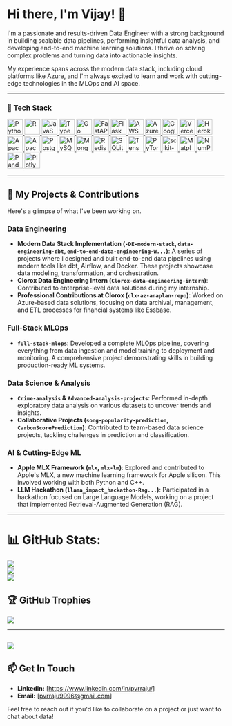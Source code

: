 # Hi there, I'm Vijay! 👋

I'm a passionate and results-driven Data Engineer with a strong background in building scalable data pipelines, performing insightful data analysis, and developing end-to-end machine learning solutions. I thrive on solving complex problems and turning data into actionable insights.

My experience spans across the modern data stack, including cloud platforms like Azure, and I'm always excited to learn and work with cutting-edge technologies in the MLOps and AI space.

---

### 🧰 Tech Stack

<p align="left">

<!-- Languages -->
<a href="https://www.python.org/" target="_blank" rel="noreferrer">
  <img src="https://cdn.simpleicons.org/python/3670A0" width="36" height="36" alt="Python" />
</a>
<a href="https://www.r-project.org/" target="_blank" rel="noreferrer">
  <img src="https://cdn.simpleicons.org/r/276DC3" width="36" height="36" alt="R" />
</a>
<a href="https://developer.mozilla.org/en-US/docs/Web/JavaScript" target="_blank" rel="noreferrer">
  <img src="https://cdn.simpleicons.org/javascript/F7DF1E" width="36" height="36" alt="JavaScript" />
</a>
<a href="https://www.typescriptlang.org/" target="_blank" rel="noreferrer">
  <img src="https://cdn.simpleicons.org/typescript/007ACC" width="36" height="36" alt="TypeScript" />
</a>
<a href="https://go.dev/" target="_blank" rel="noreferrer">
  <img src="https://cdn.simpleicons.org/go/00ADD8" width="36" height="36" alt="Go" />
</a>

<!-- Web & APIs -->
<a href="https://fastapi.tiangolo.com/" target="_blank" rel="noreferrer">
  <img src="https://cdn.simpleicons.org/fastapi/005571" width="36" height="36" alt="FastAPI" />
</a>
<a href="https://flask.palletsprojects.com/" target="_blank" rel="noreferrer">
  <img src="https://cdn.simpleicons.org/flask/000000" width="36" height="36" alt="Flask" />
</a>

<!-- Cloud & Infra -->
<a href="https://aws.amazon.com/" target="_blank" rel="noreferrer">
  <img src="https://cdn.simpleicons.org/aws/FF9900" width="36" height="36" alt="AWS" />
</a>
<a href="https://azure.microsoft.com/" target="_blank" rel="noreferrer">
  <img src="https://cdn.simpleicons.org/azure/0072C6" width="36" height="36" alt="Azure" />
</a>
<a href="https://cloud.google.com/" target="_blank" rel="noreferrer">
  <img src="https://cdn.simpleicons.org/googlecloud/4285F4" width="36" height="36" alt="Google Cloud" />
</a>
<a href="https://vercel.com/" target="_blank" rel="noreferrer">
  <img src="https://cdn.simpleicons.org/vercel/000000" width="36" height="36" alt="Vercel" />
</a>
<a href="https://www.heroku.com/" target="_blank" rel="noreferrer">
  <img src="https://cdn.simpleicons.org/heroku/430098" width="36" height="36" alt="Heroku" />
</a>

<!-- Data & Streaming -->
<a href="https://spark.apache.org/" target="_blank" rel="noreferrer">
  <img src="https://cdn.simpleicons.org/apachespark/FDEE21" width="36" height="36" alt="Apache Spark" />
</a>
<a href="https://kafka.apache.org/" target="_blank" rel="noreferrer">
  <img src="https://cdn.simpleicons.org/apachekafka/000000" width="36" height="36" alt="Apache Kafka" />
</a>
<a href="https://www.postgresql.org/" target="_blank" rel="noreferrer">
  <img src="https://cdn.simpleicons.org/postgresql/336791" width="36" height="36" alt="PostgreSQL" />
</a>
<a href="https://www.mysql.com/" target="_blank" rel="noreferrer">
  <img src="https://cdn.simpleicons.org/mysql/4479A1" width="36" height="36" alt="MySQL" />
</a>
<a href="https://www.mongodb.com/" target="_blank" rel="noreferrer">
  <img src="https://cdn.simpleicons.org/mongodb/4EA94B" width="36" height="36" alt="MongoDB" />
</a>
<a href="https://redis.io/" target="_blank" rel="noreferrer">
  <img src="https://cdn.simpleicons.org/redis/DD0031" width="36" height="36" alt="Redis" />
</a>
<a href="https://www.sqlite.org/" target="_blank" rel="noreferrer">
  <img src="https://cdn.simpleicons.org/sqlite/07405E" width="36" height="36" alt="SQLite" />
</a>

<!-- ML & Visualization -->
<a href="https://www.tensorflow.org/" target="_blank" rel="noreferrer">
  <img src="https://cdn.simpleicons.org/tensorflow/FF6F00" width="36" height="36" alt="TensorFlow" />
</a>
<a href="https://pytorch.org/" target="_blank" rel="noreferrer">
  <img src="https://cdn.simpleicons.org/pytorch/EE4C2C" width="36" height="36" alt="PyTorch" />
</a>
<a href="https://scikit-learn.org/" target="_blank" rel="noreferrer">
  <img src="https://cdn.simpleicons.org/scikitlearn/F7931E" width="36" height="36" alt="scikit-learn" />
</a>
<a href="https://matplotlib.org/" target="_blank" rel="noreferrer">
  <img src="https://cdn.simpleicons.org/matplotlib/11557C" width="36" height="36" alt="Matplotlib" />
</a>
<a href="https://numpy.org/" target="_blank" rel="noreferrer">
  <img src="https://cdn.simpleicons.org/numpy/013243" width="36" height="36" alt="NumPy" />
</a>
<a href="https://pandas.pydata.org/" target="_blank" rel="noreferrer">
  <img src="https://cdn.simpleicons.org/pandas/150458" width="36" height="36" alt="Pandas" />
</a>
<a href="https://plotly.com/" target="_blank" rel="noreferrer">
  <img src="https://cdn.simpleicons.org/plotly/3F4F75" width="36" height="36" alt="Plotly" />
</a>

</p>


---

## 🚀 My Projects & Contributions

Here's a glimpse of what I've been working on.

### Data Engineering
- **Modern Data Stack Implementation (`-DE-modern-stack`, `data-engineering-dbt`, `end-to-end-data-engineering-W...`)**: A series of projects where I designed and built end-to-end data pipelines using modern tools like dbt, Airflow, and Docker. These projects showcase data modeling, transformation, and orchestration.
- **Clorox Data Engineering Intern (`Clorox-data-engineering-intern`)**: Contributed to enterprise-level data solutions during my internship.
- **Professional Contributions at Clorox (`clx-az-anaplan-repo`)**: Worked on Azure-based data solutions, focusing on data archival, management, and ETL processes for financial systems like Essbase.

### Full-Stack MLOps
- **`full-stack-mlops`**: Developed a complete MLOps pipeline, covering everything from data ingestion and model training to deployment and monitoring. A comprehensive project demonstrating skills in building production-ready ML systems.

### Data Science & Analysis
- **`Crime-analysis` & `Advanced-analysis-projects`**: Performed in-depth exploratory data analysis on various datasets to uncover trends and insights.
- **Collaborative Projects (`song-popularity-prediction`, `CarbonScorePrediction`)**: Contributed to team-based data science projects, tackling challenges in prediction and classification.

### AI & Cutting-Edge ML
- **Apple MLX Framework (`mlx`, `mlx-lm`)**: Explored and contributed to Apple's MLX, a new machine learning framework for Apple silicon. This involved working with both Python and C++.
- **LLM Hackathon (`llama_impact_hackathon-Rag...`)**: Participated in a hackathon focused on Large Language Models, working on a project that implemented Retrieval-Augmented Generation (RAG).

---

# 📊 GitHub Stats:
![](https://github-readme-stats.vercel.app/api?username=pvrraju&theme=dark&hide_border=false&include_all_commits=true&count_private=true)<br/>
![](https://nirzak-streak-stats.vercel.app/?user=pvrraju&theme=dark&hide_border=false)<br/>
![](https://github-readme-stats.vercel.app/api/top-langs/?username=pvrraju&theme=dark&hide_border=false&include_all_commits=true&count_private=true&layout=compact)


## 🏆 GitHub Trophies
![](https://github-profile-trophy.vercel.app/?username=pvrraju&theme=neon&no-frame=false&no-bg=false&margin-w=4)

---
[![](https://visitcount.itsvg.in/api?id=pvrraju&icon=0&color=0)](https://visitcount.itsvg.in)
---

## 📫 Get In Touch

<!-- Update these with your actual links -->
- **LinkedIn:** [https://www.linkedin.com/in/pvrraju/]
- **Email:** [pvrraju9996@gmail.com]

Feel free to reach out if you'd like to collaborate on a project or just want to chat about data! 
